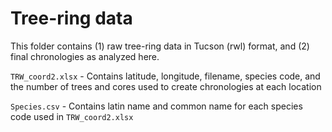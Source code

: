 # Tree-ring data

This folder contains (1) raw tree-ring data in Tucson (rwl) format, and (2) final chronologies as analyzed here.

`TRW_coord2.xlsx` - Contains latitude, longitude, filename, species code, and the number of trees and cores used to create chronologies at each location

`Species.csv` - Contains latin name and common name for each species code used in `TRW_coord2.xlsx` 

 
